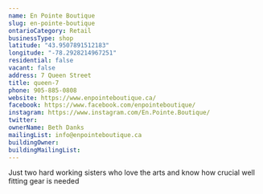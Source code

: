 ```yaml
---
name: En Pointe Boutique 
slug: en-pointe-boutique
ontarioCategory: Retail
businessType: shop
latitude: "43.9507891512183"
longitude: "-78.2928214967251"
residential: false
vacant: false
address: 7 Queen Street
title: queen-7
phone: 905-885-0808
website: https://www.enpointeboutique.ca/
facebook: https://www.facebook.com/enpointeboutique/
instagram: https://www.instagram.com/En.Pointe.Boutique/
twitter: 
ownerName: Beth Danks
mailingList: info@enpointeboutique.ca 
buildingOwner: 
buildingMailingList: 
---
```


Just two hard working sisters who love the arts and know how crucial well fitting gear is needed
